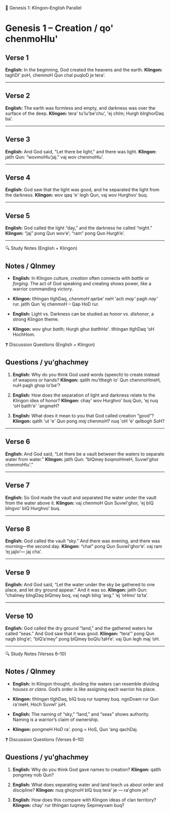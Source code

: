 📖 Genesis 1: Klingon–English Parallel
# Genesis 1 – Creation / qo' chenmoHlu'

## Verse 1
**English:** In the beginning, God created the heavens and the earth.
**Klingon:** taghDI' poH, chenmoH Qun chal puqloD je tera'.

---

## Verse 2
**English:** The earth was formless and empty, and darkness was over the surface of the deep.
**Klingon:** tera' tu'lu'be'chu', 'ej chIm; Hurgh bIrghorDaq ba'.

---

## Verse 3
**English:** And God said, "Let there be light," and there was light.
**Klingon:** jatlh Qun: “wovmoHlu’jaj.” vaj wov chenmoHlu’.

---

## Verse 4
**English:** God saw that the light was good, and he separated the light from the darkness.
**Klingon:** wov qaq 'e' legh Qun, vaj wov Hurghvo' buq.

---

## Verse 5
**English:** God called the light “day,” and the darkness he called “night.”
**Klingon:** “jaj” pong Qun wov’e’; “ram” pong Qun Hurgh’e’.

---

🔍 Study Notes (English + Klingon)
## Notes / QInmey

- **English:** In Klingon culture, *creation* often connects with *battle* or *forging*. The act of God speaking and creating shows power, like a warrior commanding victory.
- **Klingon:** tlhIngan tIghDaq, *chenmoH* qarbe' neH 'ach *may'* pagh *nay'* rur. jatlh Qun 'ej chenmoH – Qap HoD rur.

- **English:** Light vs. Darkness can be studied as *honor vs. dishonor*, a strong Klingon theme.
- **Klingon:** wov ghur *batlh*; Hurgh ghur *batlhHa'*. tlhIngan tIghDaq 'oH HochHom.

❓ Discussion Questions (English + Klingon)
## Questions / yu'ghachmey

1. **English:** Why do you think God used words (speech) to create instead of weapons or hands?
   **Klingon:** qatlh mu'tlhegh lo' Qun chenmoHmeH, nuH pagh ghop lo'be'?

2. **English:** How does the separation of light and darkness relate to the Klingon idea of honor?
   **Klingon:** chay' wov Hurghvo' buq Qun, 'ej nuq 'oH batlh'e' 'angmeH?

3. **English:** What does it mean to you that God called creation “good”?
   **Klingon:** qatlh 'ut 'e' Qun pong *maj* chenmoH? nuq 'oH 'e' qelbogh SoH?

---

## Verse 6
**English:** And God said, “Let there be a vault between the waters to separate water from water.”
**Klingon:** jatlh Qun: “bIQmey boqmoHmeH, SuvwI'ghor chenmoHlu'.”

---

## Verse 7
**English:** So God made the vault and separated the water under the vault from the water above it.
**Klingon:** vaj chenmoH Qun SuvwI'ghor, 'ej bIQ bIngvo' bIQ Hurghvo' buq.

---

## Verse 8
**English:** God called the vault “sky.” And there was evening, and there was morning—the second day.
**Klingon:** “chal” pong Qun SuvwI'ghor’e’. vaj ram ‘ej jajlo’— jaj cha’.

---

## Verse 9
**English:** And God said, “Let the water under the sky be gathered to one place, and let dry ground appear.” And it was so.
**Klingon:** jatlh Qun: “chalmey bIngDaq bIQmey boq, vaj nagh bIng ‘ang.” ‘ej ‘oHmo’ ta’ta’.

---

## Verse 10
**English:** God called the dry ground “land,” and the gathered waters he called “seas.” And God saw that it was good.
**Klingon:** “tera’” pong Qun nagh bIng’e’; “bIQ’a’mey” pong bIQmey boQlu’taH’e’. vaj Qun legh maj ‘oH.

---

🔍 Study Notes (Verses 6–10)
## Notes / QInmey

- **English:** In Klingon thought, dividing the waters can resemble dividing *houses or clans*. God’s order is like assigning each warrior his place.
- **Klingon:** tlhIngan tIghDaq, bIQ buq rur tuqmey buq. ngoDvam rur Qun ra'meH, Hoch SuvwI' juH.

- **English:** The naming of “sky,” “land,” and “seas” shows authority. Naming is a warrior’s claim of ownership.
- **Klingon:** pongmeH *HoD* ra'. pong = HoS, Qun ‘ang qachDaj.

❓ Discussion Questions (Verses 6–10)
## Questions / yu'ghachmey

1. **English:** Why do you think God gave names to creation?
   **Klingon:** qatlh pongmey nob Qun?

2. **English:** What does separating water and land teach us about order and discipline?
   **Klingon:** nuq ghojmoH bIQ buq tera' je — ra'ghom je?

3. **English:** How does this compare with Klingon ideas of clan territory?
   **Klingon:** chay' rur tlhIngan tuqmey Sepmeyvam buq?
